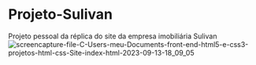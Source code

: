 # Projeto-Sulivan
 Projeto pessoal da réplica do site da empresa imobiliária Sulivan
![screencapture-file-C-Users-meu-Documents-front-end-html5-e-css3-projetos-html-css-Site-index-html-2023-09-13-18_09_05](https://github.com/Aleson12/Projeto-Sulivan/assets/81363714/20d9c757-a87a-48cd-854a-57452612359d)
